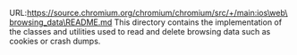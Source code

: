 URL:https://source.chromium.org/chromium/chromium/src/+/main:ios\web\browsing_data\README.md
This directory contains the implementation of the classes and utilities used to read and 
delete browsing data such as cookies or crash dumps.